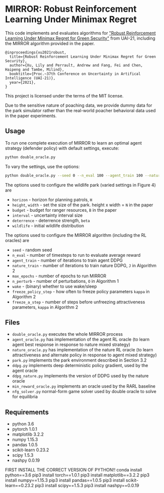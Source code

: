 # MIRROR: Robust Reinforcement Learning Under Minimax Regret

This code implements and evaluates algorithms for ["Robust Reinforcement Learning Under Minimax Regret for Green Security"](https://arxiv.org/abs/2106.08413) from UAI-21, including the MIRROR algorithm provided in the paper.

```
@inproceedings{xu2021robust,
  title={Robust Reinforcement Learning Under Minimax Regret for Green Security},
  author={Xu, Lily and Perrault, Andrew and Fang, Fei and Chen, Haipeng and Tambe, Milind},
  booktitle={Proc.~37th Conference on Uncertainty in Artifical Intelligence (UAI-21)},
  year={2021},
}
```

This project is licensed under the terms of the MIT license.

Due to the sensitive nature of poaching data, we provide dummy data for the park simulator rather than the real-world poacher behavioral data used in the paper experiments.


## Usage

To run one complete execution of MIRROR to learn an optimal agent strategy (defender policy) with default settings, execute:
```sh
python double_oracle.py
```

To vary the settings, use the options:
```sh
python double_oracle.py --seed 0 --n_eval 100 --agent_train 100 --nature_train 100 --max_epochs 5 --n_perturb 3 --wake 1 --freeze_policy_step 5 --freeze_a_step 5 --height 5 --width 5 --budget 5 --horizon 5 --interval 3 --wildlife 1 --deterrence 1 --prefix ''
```

The options used to configure the wildlife park (varied settings in Figure 4) are
- `horizon` - horizon for planning patrols, `H`
- `height`, `width` - set the size of the park. height x width = `N` in the paper
- `budget` - budget for ranger resources, `B` in the paper
- `interval` - uncertainty interval size
- `deterrence` - deterrence strength, `beta`
- `wildlife` - initial wildlife distribution

The options used to configure the MIRROR algorithm (including the RL oracles) are
- `seed` - random seed
- `n_eval` - number of timesteps to run to evaluate average reward
- `agent_train` - number of iterations to train agent DDPG
- `nature_train` - number of iterations to train nature DDPG, `J` in Algorithm 2
- `max_epochs` - number of epochs to run MIRROR
- `n_perturb` - number of perturbations, `O` in Algorithm 1
- `wake` - (binary) whether to use wake/sleep
- `freeze_policy_step` - how often to freeze policy parameters `kappa` in Algorithm 2
- `freeze_a_step` - number of steps before unfreezing attractiveness parameters, `kappa` in Algorithm 2

## Files

- `double_oracle.py` executes the whole MIRROR process
- `agent_oracle.py` has implementation of the agent RL oracle (to learn agent best response in response to nature mixed strategy)
- `nature_oracle.py` has implementation of the nature RL oracle (to learn attractiveness and alternate policy in response to agent mixed strategy)
- `park.py` implements the park environment described in Section 3.2
- `ddpg.py` implements deep deterministic policy gradient, used by the agent oracle
- `ddpg_nature.py` implements the version of DDPG used by the nature oracle
- `min_reward_oracle.py` implements an oracle used by the RARL baseline
- `nfg_solver.py` normal-form game solver used by double oracle to solve for equilibria

## Requirements

- python 3.6
- pytorch 1.0.1
- matplotlib 3.2.2
- numpy 1.15.3
- pandas 1.0.5
- scikit-learn 0.23.2
- scipy 1.5.3
- nashpy 0.0.19



FIRST INSTALL THE CORRECT VERSION OF PYTHON!!
conda install python==3.6
pip3 install torch==1.0.1
pip3 install matplotlib==3.2.2
pip3 install numpy==1.15.3
pip3 install pandas==1.0.5
pip3 install scikit-learn==0.23.2
pip3 install scipy==1.5.3
pip3 install nashpy==0.0.19